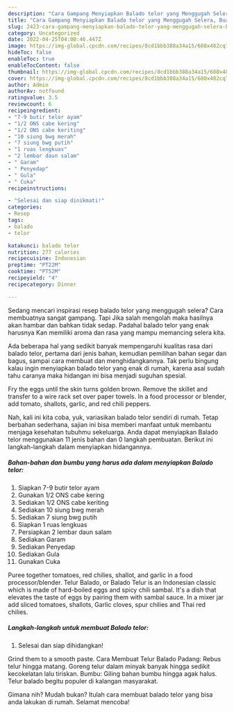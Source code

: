 ```yaml
---
description: "Cara Gampang Menyiapkan Balado telor yang Menggugah Selera, Buat Buka Puasa Menggugah Selera"
title: "Cara Gampang Menyiapkan Balado telor yang Menggugah Selera, Buat Buka Puasa Menggugah Selera"
slug: 2423-cara-gampang-menyiapkan-balado-telor-yang-menggugah-selera-buat-buka-puasa-menggugah-selera
category: Uncategorized
date: 2022-04-25T04:00:46.447Z
image: https://img-global.cpcdn.com/recipes/8cd1bbb388a34a15/680x482cq70/balado-telor-foto-resep-utama.jpg
hideToc: false
enableToc: true
enableTocContent: false
thumbnail: https://img-global.cpcdn.com/recipes/8cd1bbb388a34a15/680x482cq70/balado-telor-foto-resep-utama.jpg
cover: https://img-global.cpcdn.com/recipes/8cd1bbb388a34a15/680x482cq70/balado-telor-foto-resep-utama.jpg
author: Admin
authorAv: notfound
ratingvalue: 3.5
reviewcount: 6
recipeingredient:
- "7-9 butir telor ayam"
- "1/2 ONS cabe kering"
- "1/2 ONS cabe keriting"
- "10 siung bwg merah"
- "7 siung bwg putih"
- "1 ruas lengkuas"
- "2 lembar daun salam"
- " Garam"
- " Penyedap"
- " Gula"
- " Cuka"
recipeinstructions:

- "Selesai dan siap dinikmati!"
categories:
- Resep
tags:
- balado
- telor

katakunci: balado telor 
nutrition: 277 calories
recipecuisine: Indonesian
preptime: "PT22M"
cooktime: "PT52M"
recipeyield: "4"
recipecategory: Dinner

---
```



Sedang mencari inspirasi resep balado telor yang menggugah selera? Cara membuatnya sangat gampang. Tapi Jika salah mengolah maka hasilnya akan hambar dan bahkan tidak sedap. Padahal balado telor yang enak harusnya Kan memiliki aroma dan rasa yang mampu memancing selera kita.


Ada beberapa hal yang sedikit banyak mempengaruhi kualitas rasa dari balado telor, pertama dari jenis bahan, kemudian pemilihan bahan segar dan bagus, sampai cara membuat dan menghidangkannya. Tak perlu bingung kalau ingin menyiapkan balado telor yang enak di rumah, karena asal sudah tahu caranya maka hidangan ini bisa menjadi suguhan spesial.

Fry the eggs until the skin turns golden brown. Remove the skillet and transfer to a wire rack set over paper towels. In a food processor or blender, add tomato, shallots, garlic, and red chili peppers.


Nah, kali ini kita coba, yuk, variasikan balado telor sendiri di rumah. Tetap berbahan sederhana, sajian ini bisa memberi manfaat untuk membantu menjaga kesehatan tubuhmu sekeluarga. Anda dapat menyiapkan Balado telor menggunakan 11 jenis bahan dan 0 langkah pembuatan. Berikut ini langkah-langkah dalam menyiapkan hidangannya.

<!--inarticleads1-->

##### Bahan-bahan dan bumbu yang harus ada dalam menyiapkan Balado telor:

1. Siapkan 7-9 butir telor ayam
1. Gunakan 1/2 ONS cabe kering
1. Sediakan 1/2 ONS cabe keriting
1. Sediakan 10 siung bwg merah
1. Sediakan 7 siung bwg putih
1. Siapkan 1 ruas lengkuas
1. Persiapkan 2 lembar daun salam
1. Sediakan  Garam
1. Sediakan  Penyedap
1. Sediakan  Gula
1. Gunakan  Cuka


Puree together tomatoes, red chilies, shallot, and garlic in a food processor/blender. Telur Balado, or Balado Telur is an Indonesian classic which is made of hard-boiled eggs and spicy chili sambal. It&#39;s a dish that elevates the taste of eggs by pairing them with sambal sauce. In a mixer jar add sliced tomatoes, shallots, Garlic cloves, spur chilies and Thai red chilies. 

<!--inarticleads2-->

##### Langkah-langkah untuk membuat Balado telor:


1. Selesai dan siap dihidangkan!

Grind them to a smooth paste. Cara Membuat Telur Balado Padang: Rebus telur hingga matang. Goreng telur dalam minyak banyak hingga sedikit kecokelatan lalu tiriskan. Bumbu: Giling bahan bumbu hingga agak halus. Telur balado begitu populer di kalangan masyarakat. 

Gimana nih? Mudah bukan? Itulah cara membuat balado telor yang bisa anda lakukan di rumah. Selamat mencoba!
